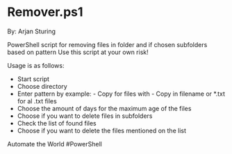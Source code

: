 # Remover.ps1
By: Arjan Sturing

PowerShell script for removing files in folder and if chosen subfolders based on pattern
Use this script at your own risk!

Usage is as follows:

- Start script
- Choose directory
- Enter pattern by example: - Copy for files with - Copy in filename or *.txt for al .txt files
- Choose the amount of days for the maximum age of the files
- Choose if you want to delete files in subfolders
- Check the list of found files
- Choose if you want to delete the files mentioned on the list

Automate the World #PowerShell
